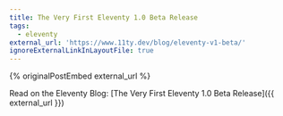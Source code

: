 ```yaml
---
title: The Very First Eleventy 1.0 Beta Release
tags:
  - eleventy
external_url: 'https://www.11ty.dev/blog/eleventy-v1-beta/'
ignoreExternalLinkInLayoutFile: true
---
```

{% originalPostEmbed external_url %}

Read on the Eleventy Blog: [The Very First Eleventy 1.0 Beta Release]({{ external_url }})
